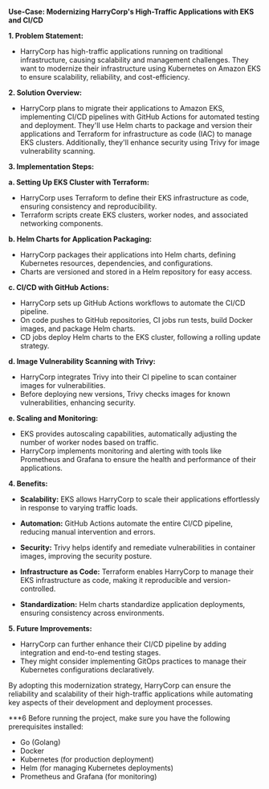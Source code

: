 
**Use-Case: Modernizing HarryCorp's High-Traffic Applications with EKS and CI/CD**

**1. Problem Statement:**
   - HarryCorp has high-traffic applications running on traditional infrastructure, causing scalability and management challenges. They want to modernize their infrastructure using Kubernetes on Amazon EKS to ensure scalability, reliability, and cost-efficiency.

**2. Solution Overview:**
   - HarryCorp plans to migrate their applications to Amazon EKS, implementing CI/CD pipelines with GitHub Actions for automated testing and deployment. They'll use Helm charts to package and version their applications and Terraform for infrastructure as code (IAC) to manage EKS clusters. Additionally, they'll enhance security using Trivy for image vulnerability scanning.

**3. Implementation Steps:**

   **a. Setting Up EKS Cluster with Terraform:**
   - HarryCorp uses Terraform to define their EKS infrastructure as code, ensuring consistency and reproducibility.
   - Terraform scripts create EKS clusters, worker nodes, and associated networking components.

   **b. Helm Charts for Application Packaging:**
   - HarryCorp packages their applications into Helm charts, defining Kubernetes resources, dependencies, and configurations.
   - Charts are versioned and stored in a Helm repository for easy access.

   **c. CI/CD with GitHub Actions:**
   - HarryCorp sets up GitHub Actions workflows to automate the CI/CD pipeline.
   - On code pushes to GitHub repositories, CI jobs run tests, build Docker images, and package Helm charts.
   - CD jobs deploy Helm charts to the EKS cluster, following a rolling update strategy.

   **d. Image Vulnerability Scanning with Trivy:**
   - HarryCorp integrates Trivy into their CI pipeline to scan container images for vulnerabilities.
   - Before deploying new versions, Trivy checks images for known vulnerabilities, enhancing security.

   **e. Scaling and Monitoring:**
   - EKS provides autoscaling capabilities, automatically adjusting the number of worker nodes based on traffic.
   - HarryCorp implements monitoring and alerting with tools like Prometheus and Grafana to ensure the health and performance of their applications.

**4. Benefits:**

   - **Scalability:** EKS allows HarryCorp to scale their applications effortlessly in response to varying traffic loads.

   - **Automation:** GitHub Actions automate the entire CI/CD pipeline, reducing manual intervention and errors.

   - **Security:** Trivy helps identify and remediate vulnerabilities in container images, improving the security posture.

   - **Infrastructure as Code:** Terraform enables HarryCorp to manage their EKS infrastructure as code, making it reproducible and version-controlled.

   - **Standardization:** Helm charts standardize application deployments, ensuring consistency across environments.

**5. Future Improvements:**

   - HarryCorp can further enhance their CI/CD pipeline by adding integration and end-to-end testing stages.
   - They might consider implementing GitOps practices to manage their Kubernetes configurations declaratively.

By adopting this modernization strategy, HarryCorp can ensure the reliability and scalability of their high-traffic applications while automating key aspects of their development and deployment processes.

***6 Before running the project, make sure you have the following prerequisites installed:

- Go (Golang)
- Docker
- Kubernetes (for production deployment)
- Helm (for managing Kubernetes deployments)
- Prometheus and Grafana (for monitoring)
